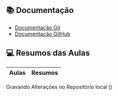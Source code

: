 ## 📚 Documentação
- [Documentação Git](https://www.git-scm.com/doc)
- [Documentação GitHub](https://docs.github.com/) 

## 💻 Resumos das Aulas

| Aulas | Resumos |
|------|----------|
Gravando Alterações no Repositório local ()
